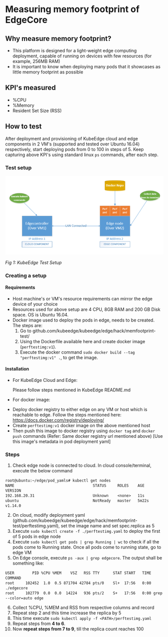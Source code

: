 # Measuring memory footprint of EdgeCore

## Why measure memory footprint?

- This platform is designed for a light-weight edge computing deployment, capable of running on devices with few resources (for example, 256MB RAM)
- It is important to know when deploying many pods that it showcases as little memory footprint as possible

## KPI's measured

- %CPU
- %Memory
- Resident Set Size (RSS)

## How to test

After deployment and provisioning of KubeEdge cloud and edge components in 2 VM's (supported and tested over Ubuntu 16.04) respectively, start deploying pods from 0 to 100 in steps of 5. Keep capturing above KPI's using standard linux `ps` commands, after each step.

### Test setup

![KubeEdge Test Setup](../../docs/images/memfootprint-img/perftestsetup_diagram.PNG)

*Fig 1: KubeEdge Test Setup*

### Creating a setup

#### Requirements

- Host machine's or VM's resource requirements can mirror the edge device of your choice
- Resources used for above setup are 4 CPU, 8GB RAM and 200 GB Disk space. OS is Ubuntu 16.04.
- Docker image used to deploy the pods in edge, needs to be created. The steps are:
    1. Go to github.com/kubeedge/kubeedge/edge/hack/memfootprint-test/
    2. Using the Dockerfile available here and create docker image (`perftestimg:v1`).
    3. Execute the docker command `sudo docker build --tag "perftestimg:v1" .`, to get the image.

#### Installation

* For KubeEdge Cloud and Edge:

    Please follow steps mentioned in KubeEdge README.md

* For docker image:

- Deploy docker registry to either edge on any VM or host which is reachable to edge. Follow the steps mentioned here: https://docs.docker.com/registry/deploying/
- Create `perftestimg:v1` docker image on the above mentioned host
- Then push this image to docker registry using `docker tag` and `docker push` commands (Refer: Same docker registry url mentioned above)
  [Use this image's metadata in pod deployment yaml]

### Steps

1. Check edge node is connected to cloud. In cloud console/terminal, execute the below command

```
root@ubuntu:~/edge/pod_yamls# kubectl get nodes
NAME                                   STATUS     ROLES    AGE     VERSION
192.168.20.31                          Unknown    <none>   11s
ubuntu                                 NotReady   master   5m22s   v1.14.0
```

2. On cloud, modify deployment yaml (github.com/kubeedge/kubeedge/edge/hack/memfootprint-test/perftestimg.yaml), set the image name and set spec.replica as 5
3. Execute `sudo kubectl create -f ./perftestimg.yaml` to deploy the first of 5 pods in edge node
4. Execute `sudo kubectl get pods | grep Running | wc` to check if all the pods come to Running state. Once all pods come to running state, go to edge VM
5. On Edge console, execute `ps -aux | grep edgecore`. The output shall be something like:

```
USER        PID %CPU %MEM    VSZ   RSS TTY      STAT START   TIME COMMAND
root     102452  1.0  0.5 871704 42784 pts/0    Sl+  17:56   0:00 ./edgecore
root     102779  0.0  0.0  14224   936 pts/2    S+   17:56   0:00 grep --color=auto edge
```

6. Collect %CPU, %MEM and RSS from respective columns and record
7. Repeat step 2 and this time increase the replica by 5
8. This time execute `sudo kubectl apply -f <PATH>/perftestimg.yaml`
9. Repeat steps from **4 to 6**.
10. Now **repeat steps from 7 to 9**, till the replica count reaches 100